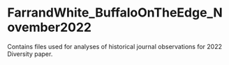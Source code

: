 # FarrandWhite_BuffaloOnTheEdge_November2022
 Contains files used for analyses of historical journal observations for 2022 Diversity paper. 
